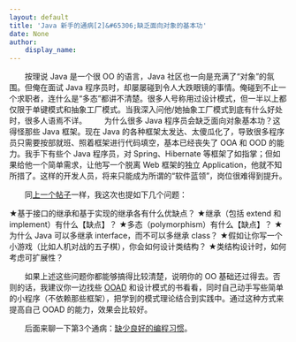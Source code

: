 ```yaml
---
layout: default
title: 'Java 新手的通病[2]&#65306;缺乏面向对象的基本功'
date: None
author:
    display_name: 
---
```


　　按理说 Java 是一个很 OO 的语言，Java 社区也一向是充满了“对象”的氛围。但俺在面试 Java 程序员时，却屡屡碰到令人大跌眼镜的事情。俺碰到不止一个求职者，连什么是“多态”都讲不清楚。很多人号称用过设计模式，但一半以上都仅限于单键模式和抽象工厂模式。当我深入问他/她抽象工厂模式到底有什么好处时，很多人语焉不详。 　　为什么很多 Java 程序员会缺乏面向对象基本功？这得怪那些 Java 框架。现在 Java 的各种框架太发达、太傻瓜化了，导致很多程序员只需要按部就班、照着框架进行代码填空，基本已经丧失了 OOA 和 OOD 的能力。我手下有些个 Java 程序员，对 Spring、Hibernate 等框架了如指掌；但如果给他一个简单需求，让他写一个脱离 Web 框架的独立 Application，他就不知所措了。这样的开发人员，将来只能成为所谓的“软件蓝领”，岗位很难得到提升。

　　同[上一个帖子](https://program-think.blogspot.com/2009/01/defect-of-java-beginner-1-algorithm.html)一样，我这次也提如下几个问题：

★基于接口的继承和基于实现的继承各有什么优缺点？ ★继承（包括 extend 和 implement）有什么【缺点】？ ★多态（polymorphism）有什么【缺点】？ ★为什么 Java 可以多继承 interface，而不可以多继承 class？ ★假如让你写一个小游戏（比如人机对战的五子棋），你会如何设计类结构？ ★类结构设计时，如何考虑可扩展性？

　　如果上述这些问题你都能够搞得比较清楚，说明你的 OO 基础还过得去。否则的话，我建议你一边找些 [OOAD](https://en.wikipedia.org/wiki/Object-oriented_analysis_and_design) 和设计模式的书看看，同时自己动手写些简单的小程序（不依赖那些框架），把学到的模式理论结合到实践中。通过这种方式来提高自己 OOAD 的能力，效果会比较好。

　　后面来聊一下第3个通病：[缺少良好的编程习惯](https://program-think.blogspot.com/2009/02/defect-of-java-beginner-3-code-style.html)。

